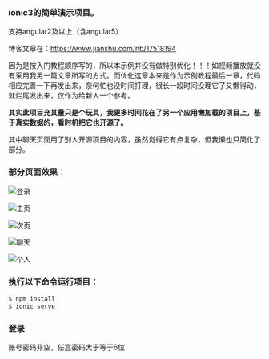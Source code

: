 ### ionic3的简单演示项目。

支持angular2及以上（含angular5）

博客文章在：https://www.jianshu.com/nb/17518194

因为是按入门教程顺序写的，所以本示例并没有做特别优化！！！如视频播放就没有采用我另一篇文章所写的方式。而优化这章本来是作为示例教程最后一章，代码相应完善一下再发出来，奈何忙也没时间打理，很长一段时间没理它了又懒得动，就烂尾发出来，仅作为给新人一个参考。


**其实此项目充其量只是个玩具，我更多时间花在了另一个应用懒加载的项目上，基于真实数据的，看时机把它也开源了。**

其中聊天页面用了别人开源项目的内容，虽然觉得它有点复杂，但我懒也只简化了部分。


### 部分页面效果：

![登录](https://github.com/woodstream/appetite/blob/master/src/assets/imgs/screenshot/login.png)

![主页](https://github.com/woodstream/appetite/blob/master/src/assets/imgs/screenshot/home.png)

![次页](https://github.com/woodstream/appetite/blob/master/src/assets/imgs/screenshot/second.png)

![聊天](https://github.com/woodstream/appetite/blob/master/src/assets/imgs/screenshot/chat.png)

![个人](https://github.com/woodstream/appetite/blob/master/src/assets/imgs/screenshot/person.png)


### 执行以下命令运行项目：

```bash
$ npm install
$ ionic serve
```

### 登录

账号密码非空，任意密码大于等于6位

